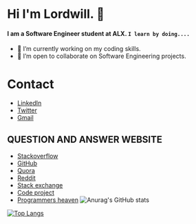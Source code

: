 # Hi I'm Lordwill. 👋

#### I am a Software Engineer student at ALX. `I learn by doing....`

- 🔭 I’m currently working on my coding skills.
- 👯 I’m open to collaborate on Software Engineering projects. 

# Contact 
* [LinkedIn](https://www.linkedin.com/in/godswill-kalu-358750221/)
* [Twitter](https://twitter.com/IamLordwill)
* [Gmail](messagelordwill@gmail.com)

## QUESTION AND ANSWER WEBSITE 

* [Stackoverflow](https://Stackoverflow.com/)
* [GitHub](https://github.com/)
* [Quora](https://quora.com/)
* [Reddit](https://reddit.com/)
* [Stack exchange](https://Stackexchange.com/)
* [Code project](https://codeproject.com/)
* [Programmers heaven](https://programmersheaven.com/)
![Anurag's GitHub stats](https://github-readme-stats.vercel.app/api?username=Lordwill1&show_icons=true&theme=radical)



[![Top Langs](https://github-readme-stats.vercel.app/api/top-langs/?Lordwill1=anuraghazra&layout=compact)](https://github.com/anuraghazra/github-readme-stats)
